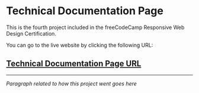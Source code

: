 # Technical Documentation Page

This is the fourth project included in the freeCodeCamp Responsive Web Design Certification.

You can go to the live website by clicking the following URL:

## [Technical Documentation Page URL](https://roman-octavian.github.io/FCC-Technical-Documentation/)

---

*Paragraph related to how this project went goes here*